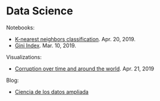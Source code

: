 # Data Science

Notebooks:

- <a href="https://github.com/jailop/data_science/blob/master/k-nearest-neighbor.ipynb" target="_blank">K-nearest neighbors classification</a>. Apr. 20, 2019.
- <a href="https://github.com/jailop/data_science/blob/master/gini_index.ipynb" target="_blank">Gini Index</a>. Mar. 10, 2019.

Visualizations:

- [Corruption over time and around the world](2019/corrupcion_cpi_over_time.md). Apr. 21, 2019

Blog:

- [Ciencia de los datos ampliada](2019/ciencia-datos-ampliada.md)

